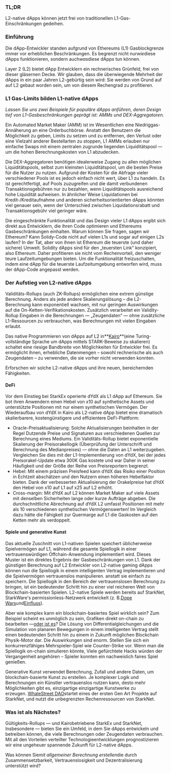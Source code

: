 ### TL;DR

L2-native dApps können jetzt frei von traditionellen L1-Gas-Einschränkungen gedeihen.

### Einführung

Die dApp-Entwickler standen aufgrund von Ethereums (L1) Gasblockgrenze immer vor erheblichen Beschränkungen. Es begrenzt nicht nur*wie*diese dApps funktionieren, sondern auch*was*diese dApps tun können.

Layer 2 (L2) bietet dApp Entwicklern ein rechnerisches Grünfeld, frei von dieser gläsernen Decke. Wir glauben, dass die überwiegende Mehrheit der dApps in ein paar Jahren L2-gebürtig sein wird: Sie werden von Grund auf auf L2 gebaut worden sein, um von diesem Rechengrad zu profitieren.

### L1 Gas-Limits bilden L1-native dApps

*Lassen Sie uns zwei Beispiele für populäre dApps anführen, deren Design tief von L1-Gasbeschränkungen geprägt ist: AMMs und DEX-Aggregatoren.*

Ein Automated Market Maker (AMM) ist im Wesentlichen eine Niedriggas-Annäherung an eine Orderbuchbörse. Anstatt den Benutzern die Möglichkeit zu geben, Limits zu setzen und zu entfernen, den Verlust oder eine Vielzahl anderer Bestellarten zu stoppen, L1 AMMs erlauben nur einfache Swaps mit einem zentralen zugrunde liegenden Liquiditätspool — um die hohen Berechnungskosten von L1 abzudecken.

Die DEX-Aggregatoren benötigen idealerweise Zugang zu allen möglichen Liquiditätspools, selbst zum kleinsten Liquiditätspool, um die besten Preise für die Nutzer zu nutzen. Aufgrund der Kosten für die Abfrage vieler verschiedener Pools ist es jedoch einfach nicht wert, über L1 zu handeln. Es ist gerechtfertigt, auf Pools zuzugreifen und die damit verbundenen Transaktionsgebühren nur zu bezahlen, wenn Liquiditätspools ausreichend hohe Liquidität aufweisen. In ähnlicher Weise Liquidationen bei Kredit-/Kreditaufnahme und anderen sicherheitsorientierten dApps könnten viel genauer sein, wenn der Unterschied zwischen Liquidationsrabatt und Transaktionsgebühr viel geringer wäre.

Die eingeschränkte Funktionalität und das Design vieler L1 dApps ergibt sich direkt aus Entwicklern, die ihren Code optimieren und Ethereums Gasbeschränkungen einhalten. Warum können Sie fragen, sagen wir Ethereum? Kann Solidy-Code nicht auf vielen L1s und sogar auf einigen L2s laufen? In der Tat, aber von ihnen ist Ethereum die teuerste (und daher sichere) Umwelt. Solidity dApps sind für den „teuersten Link“ konzipiert, also Ethereum. Daher profitieren sie nicht vom Rechenvorteil, den weniger teure Laufzeitumgebungen bieten. Um die Funktionalität freizuschalten, indem eine dApp für die teuerste Laufzeitumgebung entworfen wird, muss der dApp-Code angepasst werden.

### Der Aufstieg von L2-native dApps

Validitäts-Rollups (auch ZK-Rollups) ermöglichen eine extrem günstige Berechnung. Anders als jede andere Skalierungslösung – die L2-Berechnung kann exponentiell wachsen, mit nur geringen Auswirkungen auf die On-Ketten-Verifikationskosten. Zusätzlich verarbeitet ein Validity-Rollup Eingaben in die Berechnungen — „Zeugendaten“ — ohne zusätzliche L1-Ressourcen zu verbrauchen, was Berechnungen mit vielen Eingaben erlaubt.

Das native Programmieren von dApps auf L2 in**[Kairo](https://www.cairo-lang.org/)**(eine Turing-vollständige Sprache um dApps mittels STARK-Beweise zu skalieren) schaltet eine riesige Bandbreite von Möglichkeiten für Entwickler frei. Es ermöglicht ihnen, erhebliche Datenmengen – sowohl rechnerische als auch Zeugendaten – zu verwenden, die sie vorher nicht verwenden konnten.

Erforschen wir solche L2-native dApps und ihre neuen, bereichernden Fähigkeiten.

#### DeFi

Vor dem Einstieg bei StarkEx operierte dYdX als L1 dApp auf Ethereum. Sie bot ihren Anwendern einen Hebel von x10 auf synthetische Assets und unterstützte Positionen mit nur einem synthetischen Vermögen. Der Wiederaufbau von dYdX in Kairo als L2-native dApp bietet eine dramatisch skalierbarere, kostengünstigere und effizientere DeFi-Plattform:

* Oracle-Preisaktualisierung: Solche Aktualisierungen beinhalten in der Regel Dutzende Preise und Signaturen aus verschiedenen Quellen zur Berechnung eines Mediums. Ein Validitäts-Rollup bietet exponentielle Skalierung der Preisorakellogik (Überprüfung der Unterschrift und Berechnung des Medianpreises) — ohne die Daten an L1 weiterzugeben. Vergleichen Sie dies mit der L1-Implementierung von dYdX, bei der jedes Preisorakel-Update etwa 300K Gas kostete und war Daher in seiner Häufigkeit und der Größe der Reihe von Preisreportern begrenzt.
* Hebel: Mit einem präzisen Preisfeed kann dYdX das Risiko einer Position in Echtzeit abschätzen und den Nutzern einen höheren Hebelfaktor bieten. Dank der verbesserten Aktualisierung der Orakelpreise hat dYdX den Hebel von x10 auf L1 auf x25 auf L2 erhöht.
* Cross-margin: Mit dYdX auf L2 können Market Maker auf viele Assets mit denselben Sicherheiten lange oder kurze Aufträge abgeben. Die durchschnittliche Abrechnung auf dYdX L2 umfasst Positionen mit mehr als 10 verschiedenen synthetischen Vermögenswerten! Im Vergleich dazu hätte die Fähigkeit zur Quermarge auf L1 die Gaskosten auf den Ketten mehr als verdoppelt.

#### Spiele und generative Kunst

Das aktuelle Zuschnitt von L1-nativen Spielen speichert üblicherweise Spielvermögen auf L1, während die gesamte Spiellogik in einer vertrauenswürdigen Offchain-Anwendung implementiert wird. Dieses Muster ist ein direktes Ergebnis der Gasbeschränkungen von L1. Dank der günstigen Berechnung auf L2 Entwickler von L2-native gaming dApps können nun die Spiellogik in einem intelligenten Vertrag implementieren und die Spielvermögen vertrauenslos manipulieren. anstatt sie einfach zu speichern. Die Spiellogik in den Bereich der vertrauenslosen Berechnung zu bringen, ist ein bedeutender Schritt hin zu einer viel reicheren Welt von Blockchain-basierten Spielen. L2-native Spiele werden bereits auf StarkNet, StarkWare's permissionless-Netzwerk entwickelt (z. B.[Dope Wars](https://github.com/dopedao/RYO)und[Einfluss](https://medium.com/influenceth/influence-to-launch-on-starknet-afd3c26ea25a)).

Aber wie komplex kann ein blockchain-basiertes Spiel wirklich sein? Zum Beispiel scheint es unmöglich zu sein, Grafiken direkt on-chain zu bearbeiten —[oder ist es](https://twitter.com/guiltygyoza/status/1449637155001798657)? Die Lösung von Differentialgleichungen und die Simulation von planaren Bewegungen in einem intelligenten Vertrag stellt einen bedeutenden Schritt hin zu einem in Zukunft möglichen Blockchain Physik-Motor dar. Die Auswirkungen sind enorm. Stellen Sie sich ein konkurrenzfähiges Mehrspieler-Spiel wie Counter-Strike vor. Wenn man die Spiellogik on-chain simulieren könnte, Viele gefürchtete Hacks würden der Vergangenheit angehören – Spieler konnten ein nachweislich faires Spiel genießen.

Generative Kunst verwendet Berechnung, Zufall und andere Daten, um blockchain-basierte Kunst zu erstellen. Je komplexer Logik und Berechnungen ein Künstler vertrauenslos nutzen kann, desto mehr Möglichkeiten gibt es, einzigartige einzigartige Kunstwerke zu erzeugen. [WhaleStreet DAO](https://blog.whalestreet.xyz/whalestreet-dao-to-launch-gen-art-ecosystem-on-ethereum-with-starknet/)startet eines der ersten Gen Art Projekte auf StarkNet, und nutzt die unbegrenzten Rechenressourcen von StarkNet.

### Was ist als Nächstes?

Gültigkeits-Rollups — und Kairobetriebene StarkEx und StarkNet, Insbesondere — bieten Sie ein Umfeld, in dem Sie dApps entwickeln und betreiben können, die viele Berechnungen oder Zeugendaten verbrauchen. Mit all den Vorteilen verteilter Technologieentwicklungen prognostizieren wir eine ungeheuer spannende Zukunft für L2-native dApps.

Was können Sie*mit allgemeiner Berechnung erstellen*die durch Zusammensetzbarkeit, Vertrauenslosigkeit und Dezentralisierung unterstützt wird?